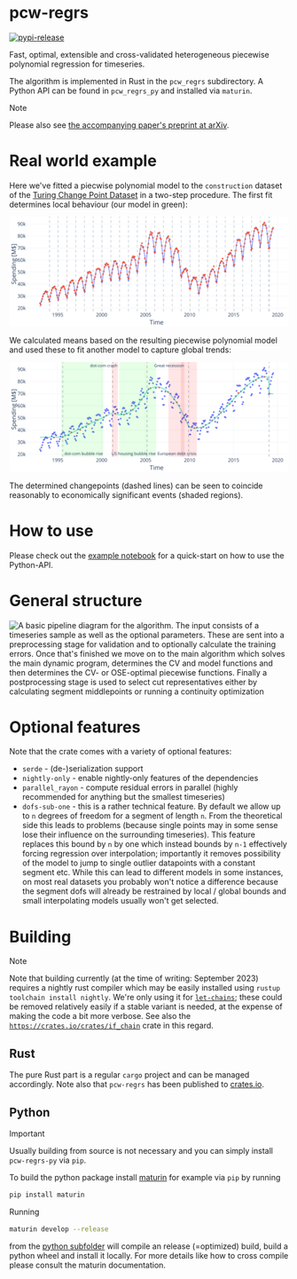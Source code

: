 # pcw-regrs

[![pypi-release](https://github.com/SV-97/pcw-regrs/actions/workflows/pypi-release.yml/badge.svg)](https://pypi.org/project/pcw-regrs-py/)


Fast, optimal, extensible and cross-validated heterogeneous piecewise polynomial regression for timeseries.

The algorithm is implemented in Rust in the `pcw_regrs` subdirectory. A Python API can be found in `pcw_regrs_py` and installed via `maturin`.

> [!NOTE]
> Please also see [the accompanying paper's preprint at arXiv](https://arxiv.org/abs/2312.16512).

# Real world example

Here we've fitted a piecwise polynomial model to the `construction` dataset of the [Turing Change Point Dataset](https://github.com/alan-turing-institute/TCPD) in a two-step procedure. The first fit determines local behaviour (our model in green):

![A plot of the construction dataset together with our model. It can be seen that the data is piecewise quadratic and the fitted model matches the data quite well.](./img/second_fit_construction.svg)

We calculated means based on the resulting piecewise polynomial model and used these to fit another model to capture global trends:

![Another plot of the construction dataset. Now with the calculated means and the model based on those](./img/global_fit_construction.svg)

The determined changepoints (dashed lines) can be seen to coincide reasonably to economically significant events (shaded regions).

# How to use

Please check out the [example notebook](example.ipynb) for a quick-start on how to use the Python-API.

# General structure

![A basic pipeline diagram for the algorithm. The input consists of a timeseries sample as well as the optional parameters. These are sent into a preprocessing stage for validation and to optionally calculate the training errors. Once that's finished we move on to the main algorithm which solves the main dynamic program, determines the CV and model functions and then determines the CV- or OSE-optimal piecewise functions. Finally a postprocessing stage is used to select cut representatives either by calculating segment middlepoints or running a continuity optimization](./img/arch.svg)

# Optional features

Note that the crate comes with a variety of optional features:

* `serde` - (de-)serialization support
* `nightly-only` - enable nightly-only features of the dependencies
* `parallel_rayon` - compute residual errors in parallel (highly recommended for anything but the smallest timeseries)
* `dofs-sub-one` - this is a rather technical feature. By default we allow up to `n` degrees of freedom for a segment of length `n`. From the theoretical side this leads to problems (because single points may in some sense lose their influence on the surrounding timeseries). This feature replaces this bound by `n` by one which instead bounds by `n-1` effectively forcing regression over interpolation; importantly it removes possibility of the model to jump to single outlier datapoints with a constant segment etc. While this can lead to different models in some instances, on most real datasets you probably won't notice a difference because the segment dofs will already be restrained by local / global bounds and small interpolating models usually won't get selected.

# Building

> [!NOTE]
> Note that building currently (at the time of writing: September 2023) requires a nightly rust compiler which may be easily installed using `rustup toolchain install nightly`. We're only using it for [`let-chains`](https://github.com/rust-lang/rust/issues/53667); these could be removed relatively easily if a stable variant is needed, at the expense of making the code a bit more verbose. See also the [`https://crates.io/crates/if_chain`](if_chain) crate in this regard.

## Rust

The pure Rust part is a regular `cargo` project and can be managed accordingly. Note also that `pcw-regrs` has been published to [crates.io](https://crates.io/).

## Python

> [!IMPORTANT]
> Usually building from source is not necessary and you can simply install `pcw-regrs-py` via `pip`.

To build the python package install [maturin](https://www.maturin.rs/) for example via `pip` by running

```bash
pip install maturin
````

Running

```bash
maturin develop --release
```

from the [python subfolder](pcw_regrs_py) will compile an release (=optimized) build, build a python wheel and install it locally. For more details like how to cross compile please consult the maturin documentation.
